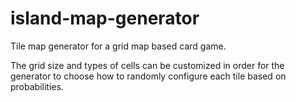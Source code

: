 # island-map-generator
Tile map generator for a grid map based card game. 

The grid size and types of cells can be customized in order for the generator to choose how to randomly configure each tile based on probabilities.
